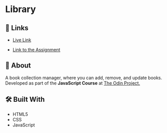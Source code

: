 # Library

## 🔗 Links

- [Live Link](https://alejandroxvii.github.io/library/)

- [Link to the Assignment](https://www.theodinproject.com/lessons/node-path-javascript-library#project-solution)

## 📝 About

A book collection manager, where you can add, remove, and update books. Developed as part of the **JavaScript Course** at [The Odin Project.](https://www.theodinproject.com/)

## 🛠️ Built With

- HTML5
- CSS
- JavaScript
